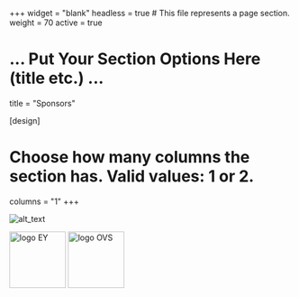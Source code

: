 +++
widget = "blank"
headless = true  # This file represents a page section.
weight = 70 
active = true

# ... Put Your Section Options Here (title etc.) ...
title = "Sponsors"

[design]
  # Choose how many columns the section has. Valid values: 1 or 2.
  columns = "1"
+++

![alt_text](/images/logo_EY.jpg)

<p float="left">
    <img src="/images/logo_EY.jpg" alt="logo EY" width="100px" />
    <img src="/images/logo_OVS.svg" alt="logo OVS" width="100px" />
</p>

<!--
<img src="https://recsys.acm.org/wp-content/uploads/2024/08/EY_platinum.jpg" alt="logo EY" width="200" display="inline-block" />
<img src="https://recsys.acm.org/wp-content/uploads/2024/08/OVS.png" alt="logo OVS" width="300" display="inline-block" />
>
